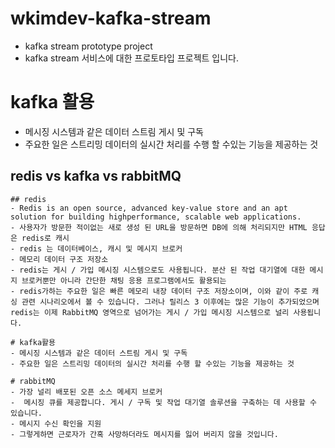 # wkimdev-kafka-stream
- kafka stream prototype project
- kafka stream 서비스에 대한 프로토타입 프로젝트 입니다. 


# kafka 활용
- 메시징 시스템과 같은 데이터 스트림 게시 및 구독
- 주요한 일은 스트리밍 데이터의 실시간 처리를 수행 할 수있는 기능을 제공하는 것

## redis vs kafka vs rabbitMQ  
  
```
## redis
- Redis is an open source, advanced key-value store and an apt solution for building highperformance, scalable web applications.
- 사용자가 방문한 적이없는 새로 생성 된 URL을 방문하면 DB에 의해 처리되지만 HTML 응답은 redis로 캐시
- redis 는 데이터베이스, 캐시 및 메시지 브로커 
- 메모리 데이터 구조 저장소 
- redis는 게시 / 가입 메시징 시스템으로도 사용됩니다. 분산 된 작업 대기열에 대한 메시지 브로커뿐만 아니라 간단한 채팅 응용 프로그램에서도 활용되는
- redis가하는 주요한 일은 빠른 메모리 내장 데이터 구조 저장소이며, 이와 같이 주로 캐싱 관련 시나리오에서 볼 수 있습니다. 그러나 릴리스 3 이후에는 많은 기능이 추가되었으며 redis는 이제 RabbitMQ 영역으로 넘어가는 게시 / 가입 메시징 시스템으로 널리 사용됩니다.

# kafka활용
- 메시징 시스템과 같은 데이터 스트림 게시 및 구독
- 주요한 일은 스트리밍 데이터의 실시간 처리를 수행 할 수있는 기능을 제공하는 것

# rabbitMQ 
- 가장 널리 배포된 오픈 소스 메세지 브로커 
-  메시징 큐를 제공합니다. 게시 / 구독 및 작업 대기열 솔루션을 구축하는 데 사용할 수 있습니다. 
- 메시지 수신 확인을 지원
- 그렇게하면 근로자가 간혹 사망하더라도 메시지를 잃어 버리지 않을 것입니다.
```
